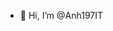 - 👋 Hi, I’m @Anh197IT

<!---
Anh197IT/Anh197IT is a ✨ special ✨ repository because its `README.md` (this file) appears on your GitHub profile.
You can click the Preview link to take a look at your changes.
--->
